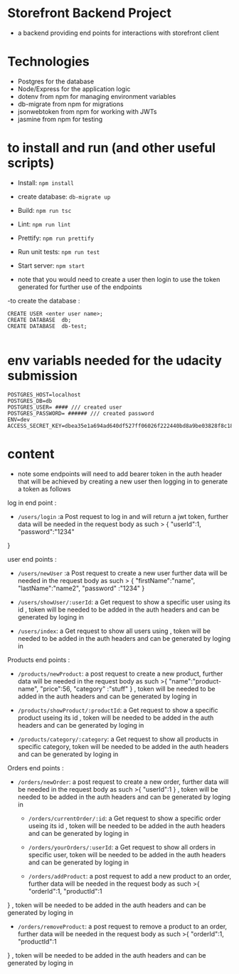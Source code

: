 # Storefront Backend Project

- a backend providing end points for interactions with storefront client

# Technologies

- Postgres for the database
- Node/Express for the application logic
- dotenv from npm for managing environment variables
- db-migrate from npm for migrations
- jsonwebtoken from npm for working with JWTs
- jasmine from npm for testing

# to install and run (and other useful scripts)

- Install: `npm install`
- create database: `db-migrate up`
- Build: `npm run tsc`
- Lint: `npm run lint`
- Prettify: `npm run prettify`
- Run unit tests: `npm run test`
- Start server: `npm start`

- note that you would need to create a user then login to use the token generated for further use of the endpoints

-to create the database :

```
CREATE USER <enter user name>;
CREATE DATABASE  db;
CREATE DATABASE  db-test;


```

# env variabls needed for the udacity submission

```
POSTGRES_HOST=localhost
POSTGRES_DB=db
POSTGRES_USER= #### /// created user
POSTGRES_PASSWORD= ###### /// created password
ENV=dev
ACCESS_SECRET_KEY=dbea35e1a694ad640df527ff06026f222440bd8a9be03828f8c183ff8ca8bd42c374b35aa911f12ae19923e27ddb33bc2373db39c33bd3b560087540620c9620

```

# content

- note some endpoints will need to add bearer token in the auth header that will be achieved by creating a new user then logging in to generate a token as follows

log in end point :

- `/users/login` :a Post request to log in and will return a jwt token, further data will be needed in the request body as such > {
  "userId":1,
  "password":"1234"

}

user end points :

- `/users/newUser` :a Post request to create a new user further data will be needed in the request body as such > {
  "firstName":"name",
  "lastName":"name2",
  "password" :"1234"
  }

- `/users/showUser/:userId`: a Get request to show a specific user using its id , token will be needed to be added in the auth headers and can be generated by loging in
- `/users/index`: a Get request to show all users using , token will be needed to be added in the auth headers and can be generated by loging in

Products end points :

- `/products/newProduct`: a post request to create a new product, further data will be needed in the request body as such >{
  "name":"product-name",
  "price":56,
  "category" :"stuff"
  }
  , token will be needed to be added in the auth headers and can be generated by loging in

- `/products/showProduct/:productId`: a Get request to show a specific product useing its id , token will be needed to be added in the auth headers and can be generated by loging in

- `/products/category/:category`: a Get request to show all products in specific category, token will be needed to be added in the auth headers and can be generated by loging in

Orders end points :

- `/orders/newOrder`: a post request to create a new order, further data will be needed in the request body as such >{
  "userId":1
  }
  , token will be needed to be added in the auth headers and can be generated by loging in

  - `/orders/currentOrder/:id`: a Get request to show a specific order useing its id , token will be needed to be added in the auth headers and can be generated by loging in

  - `/orders/yourOrders/:userId`: a Get request to show all orders in specific user, token will be needed to be added in the auth headers and can be generated by loging in

  - `/orders/addProduct`: a post request to add a new product to an order, further data will be needed in the request body as such >{
    "orderId":1,
    "productId":1

}
, token will be needed to be added in the auth headers and can be generated by loging in

- `/orders/removeProduct`: a post request to remove a product to an order, further data will be needed in the request body as such >{
  "orderId":1,
  "productId":1

}
, token will be needed to be added in the auth headers and can be generated by loging in
